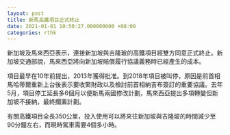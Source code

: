 ```yaml
---
layout: post
title: 新馬高鐵項目正式終止
date: 2021-01-01 10:50:27.000000000 +08:00
categories: rthk
---
```


新加坡及馬來西亞表示，連接新加坡與吉隆玻的高鐵項目經雙方同意正式終止。新加坡交通部說，馬來西亞將向新加坡賠償履行協議義務時已經產生的成本。

項目最早在10年前提出，2013年獲得批准。到2018年項目被叫停，原因是前首相馬哈蒂爾重新上台後表示要收緊財政以及檢討前首相納吉布簽訂的重要協議。去年5月，項目停工延長多6個月以便新馬兩國修改計劃，馬來西亞提出多項轉變但新加坡不接納，最終擱置計劃。

有關高鐵項目全長350公里，投入使用可以將來往新加坡與吉隆玻的時間減少至90分鐘左右，而現時駕車需要4個多小時。
